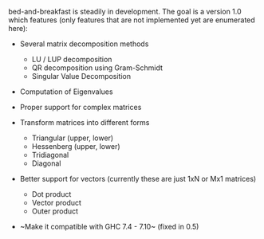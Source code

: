 bed-and-breakfast is steadily in development.
The goal is a version 1.0 which features (only features that are
not implemented yet are enumerated here):

* Several matrix decomposition methods
  * LU / LUP decomposition
  * QR decomposition using Gram-Schmidt
  * Singular Value Decomposition

* Computation of Eigenvalues

* Proper support for complex matrices

* Transform matrices into different forms
  * Triangular (upper, lower)
  * Hessenberg (upper, lower)
  * Tridiagonal
  * Diagonal

* Better support for vectors (currently these are just 1xN or Mx1 matrices)
  * Dot product
  * Vector product
  * Outer product

* ~Make it compatible with GHC 7.4 - 7.10~ (fixed in 0.5)
